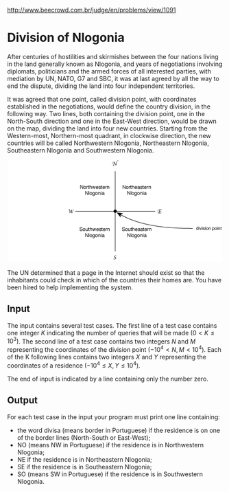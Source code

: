http://www.beecrowd.com.br/judge/en/problems/view/1091

# Division of Nlogonia

After centuries of hostilities and skirmishes between the four nations
living in the land generally known as Nlogonia, and years of negotiations
involving diplomats, politicians and the armed forces of all interested
parties, with mediation by UN, NATO, G7 and SBC, it was at last agreed by
all the way to end the dispute, dividing the land into four independent
territories.

It was agreed that one point, called division point, with coordinates
established in the negotiations, would define the country division, in the
following way. Two lines, both containing the division point, one in the
North-South direction and one in the East-West direction, would be drawn on
the map, dividing the land into four new countries. Starting from the
Western-most, Northern-most quadrant, in clockwise direction, the new
countries will be called Northwestern Nlogonia, Northeastern Nlogonia,
Southeastern Nlogonia and Southwestern Nlogonia.

![](imgs/UOJ_1091.png)

The UN determined that a page in the Internet should exist so that the
inhabitants could check in which of the countries their homes are. You
have been hired to help implementing the system.

## Input

The input contains several test cases. The first line of a test case contains
one integer $K$ indicating the number of queries that will be made
$(0 \lt K \leq 10^3)$. The second line of a test case contains two integers $N$
and $M$ representing the coordinates of the division point
$(-10^4 \lt N, M \lt 10^4)$. Each of the K following lines contains two integers
$X$ and $Y$ representing the coordinates of a residence
$(-10^4 \leq X, Y \leq 10^4)$.

The end of input is indicated by a line containing only the number zero.

## Output

For each test case in the input your program must print one line containing:

- the word divisa (means border in Portuguese) if the residence is on one of the
border lines (North-South or East-West);
- NO (means NW in Portuguese) if the residence is in Northwestern Nlogonia;
- NE if the residence is in Northeastern Nlogonia;
- SE if the residence is in Southeastern Nlogonia;
- SO (means SW in Portuguese) if the residence is in Southwestern Nlogonia.


